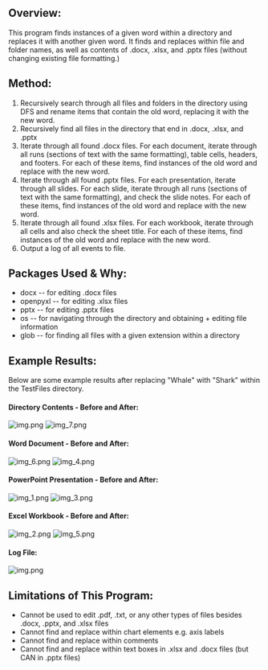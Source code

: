 ## Overview:
This program finds instances of a given word within a directory and replaces it with another given word. 
It finds and replaces within file and folder names, as well as contents of .docx, .xlsx, and .pptx files (without 
changing existing file formatting.)

## Method:
1. Recursively search through all files and folders in the directory using DFS and rename items that contain the old 
word, replacing it with the new word. 
2. Recursively find all files in the directory that end in .docx, .xlsx, and .pptx
3. Iterate through all found .docx files. For each document, iterate through all runs (sections of text with the same 
formatting), table cells, headers, and footers. For each of these items, find instances of the old word and replace with
the new word. 
4. Iterate through all found .pptx files. For each presentation, iterate through all slides. For each slide, iterate 
through all runs (sections of text with the same formatting), and check the slide notes. For each of these items, find 
instances of the old word and replace with the new word. 
5. Iterate through all found .xlsx files. For each workbook, iterate through all cells and also check the sheet title.
For each of these items, find instances of the old word and replace with the new word. 
6. Output a log of all events to file. 

## Packages Used & Why:
- docx -- for editing .docx files
- openpyxl -- for editing .xlsx files
- pptx -- for editing .pptx files
- os -- for navigating through the directory and obtaining + editing file information
- glob -- for finding all files with a given extension within a directory
 
## Example Results:
Below are some example results after replacing "Whale" with "Shark" within the TestFiles directory. 

#### Directory Contents - Before and After:

![img.png](Images/FileAndFolderNames--Before.png) ![img_7.png](Images/FileAndFolderNames--After.png)

#### Word Document - Before and After:

![img_6.png](Images/DocxFile--Before.png)
![img_4.png](Images/DocxFile--After.png)

#### PowerPoint Presentation - Before and After:

![img_1.png](Images/PptxFile--Before.png)
![img_3.png](Images/PptxFile--After.png)

#### Excel Workbook - Before and After:

![img_2.png](Images/XlsxFile--Before.png)
![img_5.png](Images/XlsxFile--After.png)

#### Log File:
![img.png](Images/Log.png)

## Limitations of This Program:
- Cannot be used to edit .pdf, .txt, or any other types of files besides .docx, .pptx, and .xlsx files
- Cannot find and replace within chart elements e.g. axis labels
- Cannot find and replace within comments
- Cannot find and replace within text boxes in .xlsx and .docx files (but CAN in .pptx files)